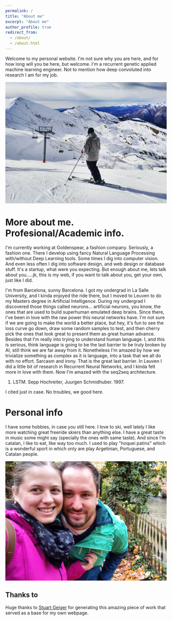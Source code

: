 ```yaml
---
permalink: /
title: "About me"
excerpt: "About me"
author_profile: true
redirect_from: 
  - /about/
  - /about.html
---
```


Welcome to my personal website. I'm not sure why you are here, and for how long will you be here, but welcome.
I'm a recurrent genetic applied machine learning engineer. Not to mention how deep convoluted into research I am for my job.

![](/images/ski.jpg)

More about me. Profesional/Academic info.
======

I'm currently working at Goldenspear, a fashion company. Seriously, a fashion one. There I develop using fancy Natural Language Processing with/without Deep Learning tools. Some times I dig into computer vision. And even less often I dig into software design, and web design or database stuff. It's a startup, what were you expecting. But enough about me, lets talk about you.....jk, this is my web, if you want to talk about you, get your own, just like I did.

I'm from Barcelona, sunny Barcelona. I got my undergrad in La Salle University, and I kinda enjoyed the ride there, but I moved to Leuven to do my Masters degree in Artificial Intelligence. During my undergrad I discovered those things called neurons... artificial neurons, you know, the ones that are used to build superhuman emulated deep brains. Since there, I've been in love with the raw power this neural networks have. I'm not sure if we are going to make the world a better place, but hey, it's fun to see the loss curve go down, draw some random samples to test, and then cherry pick the ones that look great to present them as great human advance. Besides that I'm really into trying to understand human language. I, and this is serious, think language is going to be the last barrier to be truly broken by AI, still think we are far away from it. Nonetheless I'm amazed by how we trivialize something as complex as it is language, into a task that we all do with no effort. Sarcasm and irony. That is the great last barrier. 
In Leuven I did a little bit of research in Recurrent Neural Networks, and I kinda felt more in love with them. Now I'm amazed with the seq2seq architecture.
1. LSTM. Sepp Hochreiter, Juurgen Schmidhuber. 1997.

I cited just in case. No troubles, we good here.

Personal info
=========
I have some hobbies, in case you still here. I love to ski, well lately I like more watching great freeride skiers than anything else. I have a great taste in music some might say (specially the ones with same taste). And since I'm catalan, I like to eat, like way too much. I used to play "hoquei patins" which is a wonderful sport in which only are play Argetinian, Portuguese, and Catalan people.

![](/images/ari_jo.jpg)

Thanks to
------
Huge thanks to [Stuart Geiger](https://twitter.com/staeiou) for generating this amazing piece of work that served as a base for my own webpage.
